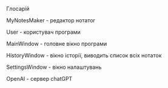 Глосарій


MyNotesMaker - редактор нотатоr

User - користувач програми

MainWindow - головне вікно програми

HistoryWindow - вікно історії, виводить список всіх нотаток

SettingsWindow - вікно налаштувань

OpenAI - сервер chatGPT
